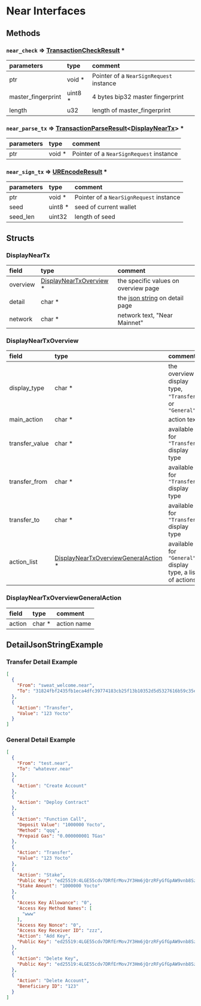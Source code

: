 # Near Interfaces

## Methods

### `near_check` => [TransactionCheckResult]() \*

| parameters         | type     | comment                                 |
|:-------------------|:---------|:----------------------------------------|
| ptr                | void \*  | Pointer of a `NearSignRequest` instance |
| master_fingerprint | uint8 \* | 4 bytes bip32 master fingerprint        |
| length             | u32      | length of master_fingerprint            |

### `near_parse_tx` => [TransactionParseResult]()<[DisplayNearTx](#display_near_tx)> \*

| parameters | type    | comment                                 |
|:-----------|:--------|:----------------------------------------|
| ptr        | void \* | Pointer of a `NearSignRequest` instance |

### `near_sign_tx` => [UREncodeResult]() \*

| parameters | type     | comment                                 |
|:-----------|:---------|:----------------------------------------|
| ptr        | void \*  | Pointer of a `NearSignRequest` instance |
| seed       | uint8 \* | seed of current wallet                  |
| seed_len   | uint32   | length of seed                          |

## Structs

### <a id="display_near_tx">DisplayNearTx</a>

| field    | type                                                  | comment                                                       |
|:---------|:------------------------------------------------------|:--------------------------------------------------------------|
| overview | [DisplayNearTxOverview](#display_near_tx_overview) \* | the specific values on overview page                          |
| detail   | char \*                                               | the [json string](#detail_json_string_example) on detail page |
| network  | char \*                                               | network text, "Near Mainnet"                                  |

### <a id="display_near_tx_overview">DisplayNearTxOverview</a>

| field          | type                                                                              | comment                                                   |
|:---------------|:----------------------------------------------------------------------------------|:----------------------------------------------------------|
| display_type   | char \*                                                                           | the overview display type, `"Transfer"`, or `"General"`   |
| main_action    | char \*                                                                           | action text                                               |
| transfer_value | char \*                                                                           | available for `"Transfer"` display type                   |
| transfer_from  | char \*                                                                           | available for `"Transfer"` display type                   |
| transfer_to    | char \*                                                                           | available for `"Transfer"` display type                   |
| action_list    | [DisplayNearTxOverviewGeneralAction](#display_near_tx_overview_general_action) \* | available for `"General"` display type, a list of actions |

### <a id="display_near_tx_overview_general_action">DisplayNearTxOverviewGeneralAction</a>

| field  | type    | comment     |
|:-------|:--------|:------------|
| action | char \* | action name |

## <a id="detail_json_string_example">DetailJsonStringExample</a>

### Transfer Detail Example

```json
[
  {
    "From": "sweat_welcome.near",
    "To": "31824fbf2435fb1eca4dfc39774183cb25f13b10352d5d5327616b59c35eae9f"
  },
  {
    "Action": "Transfer",
    "Value": "123 Yocto"
  }
]
```

### General Detail Example

```json
[
  {
    "From": "test.near",
    "To": "whatever.near"
  },
  {
    "Action": "Create Account"
  },
  {
    "Action": "Deploy Contract"
  },
  {
    "Action": "Function Call",
    "Deposit Value": "1000000 Yocto",
    "Method": "qqq",
    "Prepaid Gas": "0.000000001 TGas"
  },
  {
    "Action": "Transfer",
    "Value": "123 Yocto"
  },
  {
    "Action": "Stake",
    "Public Key": "ed25519:4LGE55cdv7DRfErMovJY3Hm6jQrzRFyGfGpAW9vnb8Sz",
    "Stake Amount": "1000000 Yocto"
  },
  {
    "Access Key Allowance": "0",
    "Access Key Method Names": [
      "www"
    ],
    "Access Key Nonce": "0",
    "Access Key Receiver ID": "zzz",
    "Action": "Add Key",
    "Public Key": "ed25519:4LGE55cdv7DRfErMovJY3Hm6jQrzRFyGfGpAW9vnb8Sz"
  },
  {
    "Action": "Delete Key",
    "Public Key": "ed25519:4LGE55cdv7DRfErMovJY3Hm6jQrzRFyGfGpAW9vnb8Sz"
  },
  {
    "Action": "Delete Account",
    "Beneficiary ID": "123"
  }
]
```